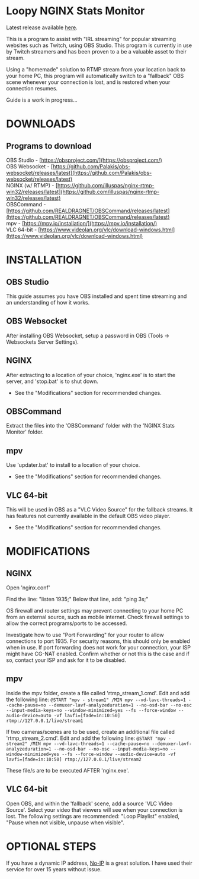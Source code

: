 # Loopy NGINX Stats Monitor

Latest release available [here](https://github.com/loopy750/NGINX-Stats-Monitor/releases/latest).

This is a program to assist with "IRL streaming" for popular streaming websites such as Twitch, using OBS Studio. This program is currently in use by Twitch streamers and has been proven to a be a valuable asset to their stream.

Using a "homemade" solution to RTMP stream from your location back to your home PC, this program will automatically switch to a "fallback" OBS scene whenever your connection is lost, and is restored when your connection resumes.


Guide is a work in progress...


DOWNLOADS
=========

Programs to download
--------------------
OBS Studio - [https://obsproject.com/](https://obsproject.com/)  
OBS Websocket - [https://github.com/Palakis/obs-websocket/releases/latest](https://github.com/Palakis/obs-websocket/releases/latest)  
NGINX (w/ RTMP) - [https://github.com/illuspas/nginx-rtmp-win32/releases/latest](https://github.com/illuspas/nginx-rtmp-win32/releases/latest)  
OBSCommand - [https://github.com/REALDRAGNET/OBSCommand/releases/latest](https://github.com/REALDRAGNET/OBSCommand/releases/latest)  
mpv - [https://mpv.io/installation/](https://mpv.io/installation/)  
VLC 64-bit - [https://www.videolan.org/vlc/download-windows.html](https://www.videolan.org/vlc/download-windows.html)


INSTALLATION
============

OBS Studio
----------
This guide assumes you have OBS installed and spent time streaming and an understanding of how it works.

OBS Websocket
-------------
After installing OBS Websocket, setup a password in OBS (Tools -> Websockets Server Settings).

NGINX
-----
After extracting to a location of your choice, 'nginx.exe' is to start the server, and 'stop.bat' is to shut down.

* See the "Modifications" section for recommended changes.

OBSCommand
----------
Extract the files into the 'OBSCommand' folder with the 'NGINX Stats Monitor' folder.

mpv
---
Use 'updater.bat' to install to a location of your choice.

* See the "Modifications" section for recommended changes.

VLC 64-bit
----------
This will be used in OBS as a "VLC Video Source" for the fallback streams. It has features not currently available in the default OBS video player.

* See the "Modifications" section for recommended changes.


MODIFICATIONS
=============

NGINX
------
Open 'nginx.conf'

Find the line: "listen 1935;"
Below that line, add: "ping 3s;"

OS firewall and router settings may prevent connecting to your home PC from an external source, such as mobile internet. Check firewall settings to allow the correct programs/ports to be accessed.

Investigate how to use "Port Forwarding" for your router to allow connections to port 1935. For security reasons, this should only be enabled when in use. If port forwarding does not work for your connection, your ISP might have CG-NAT enabled. Confirm whether or not this is the case and if so, contact your ISP and ask for it to be disabled.

mpv
---
Inside the mpv folder, create a file called 'rtmp_stream_1.cmd'. Edit and add the following line:
`@START "mpv - stream1" /MIN mpv --vd-lavc-threads=1 --cache-pause=no --demuxer-lavf-analyzeduration=1 --no-osd-bar --no-osc --input-media-keys=no --window-minimized=yes --fs --force-window --audio-device=auto -vf lavfi=[fade=in:10:50] rtmp://127.0.0.1/live/stream1`

If two cameras/scenes are to be used, create an additional file called 'rtmp_stream_2.cmd'. Edit and add the following line:
`@START "mpv - stream2" /MIN mpv --vd-lavc-threads=1 --cache-pause=no --demuxer-lavf-analyzeduration=1 --no-osd-bar --no-osc --input-media-keys=no --window-minimized=yes --fs --force-window --audio-device=auto -vf lavfi=[fade=in:10:50] rtmp://127.0.0.1/live/stream2`

These file/s are to be executed AFTER 'nginx.exe'.

VLC 64-bit
----------
Open OBS, and within the 'fallback' scene, add a source 'VLC Video Source'. Select your video that viewers will see when your connection is lost. The following settings are recommended: "Loop Playlist" enabled, "Pause when not visible, unpause when visible".


OPTIONAL STEPS
==============
If you have a dynamic IP address, [No-IP](https://www.noip.com/) is a great solution. I have used their service for over 15 years without issue.
